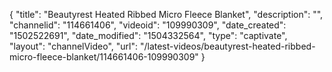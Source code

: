 {
    "title": "Beautyrest Heated Ribbed Micro Fleece Blanket",
    "description": "",
    "channelid": "114661406",
    "videoid": "109990309",
    "date_created": "1502522691",
    "date_modified": "1504332564",
    "type": "captivate",
    "layout": "channelVideo",
    "url": "\/latest-videos\/beautyrest-heated-ribbed-micro-fleece-blanket\/114661406-109990309"
}